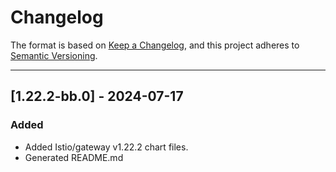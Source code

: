 # Changelog

The format is based on [Keep a Changelog](https://keepachangelog.com/en/1.0.0/), and this project adheres to [Semantic Versioning](https://semver.org/spec/v2.0.0.html).

---
## [1.22.2-bb.0] - 2024-07-17

### Added

- Added Istio/gateway v1.22.2 chart files.
- Generated README.md

